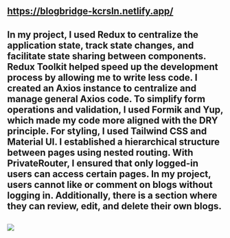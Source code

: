 ## https://blogbridge-kcrsln.netlify.app/ </br></hr>

## In my project, I used Redux to centralize the application state, track state changes, and facilitate state sharing between components. Redux Toolkit helped speed up the development process by allowing me to write less code. I created an Axios instance to centralize and manage general Axios code. To simplify form operations and validation, I used Formik and Yup, which made my code more aligned with the DRY principle. For styling, I used Tailwind CSS and Material UI. I established a hierarchical structure between pages using nested routing. With PrivateRouter, I ensured that only logged-in users can access certain pages. In my project, users cannot like or comment on blogs without logging in. Additionally, there is a section where they can review, edit, and delete their own blogs.

## <img src="./public/newBlog-gif.gif"/> </br>
